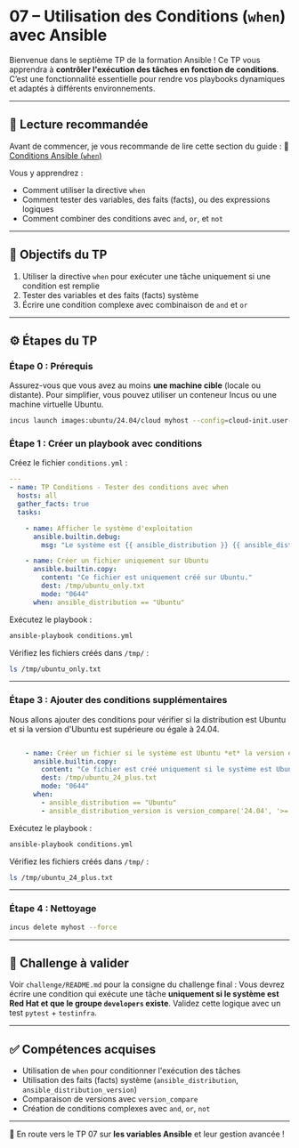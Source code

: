 # 07 – Utilisation des Conditions (`when`) avec Ansible

Bienvenue dans le septième TP de la formation Ansible ! Ce TP vous apprendra à
**contrôler l'exécution des tâches en fonction de conditions**. C’est une
fonctionnalité essentielle pour rendre vos playbooks dynamiques et adaptés à
différents environnements.

---

## 🧠 Lecture recommandée

Avant de commencer, je vous recommande de lire cette section du guide : 🔗
[Conditions Ansible
(`when`)](https://blog.stephane-robert.info/docs/infra-as-code/gestion-de-configuration/ansible/conditions/)

Vous y apprendrez :

* Comment utiliser la directive `when`
* Comment tester des variables, des faits (facts), ou des expressions logiques
* Comment combiner des conditions avec `and`, `or`, et `not`

---

## 🎯 Objectifs du TP

1. Utiliser la directive `when` pour exécuter une tâche uniquement si une
   condition est remplie
2. Tester des variables et des faits (facts) système
3. Écrire une condition complexe avec combinaison de `and` et `or`

---

## ⚙️ Étapes du TP

### Étape 0 : Prérequis

Assurez-vous que vous avez au moins **une machine cible** (locale ou distante).
Pour simplifier, vous pouvez utiliser un conteneur Incus ou une machine
virtuelle Ubuntu.

```bash
incus launch images:ubuntu/24.04/cloud myhost --config=cloud-init.user-data="$(cat ../cloud-config.yaml)"
```

### Étape 1 : Créer un playbook avec conditions

Créez le fichier `conditions.yml` :

```yaml
---
- name: TP Conditions - Tester des conditions avec when
  hosts: all
  gather_facts: true
  tasks:

    - name: Afficher le système d'exploitation
      ansible.builtin.debug:
        msg: "Le système est {{ ansible_distribution }} {{ ansible_distribution_version }}"

    - name: Créer un fichier uniquement sur Ubuntu
      ansible.builtin.copy:
        content: "Ce fichier est uniquement créé sur Ubuntu."
        dest: /tmp/ubuntu_only.txt
        mode: "0644"
      when: ansible_distribution == "Ubuntu"
```

Exécutez le playbook :

```bash
ansible-playbook conditions.yml
```

Vérifiez les fichiers créés dans `/tmp/` :

```bash
ls /tmp/ubuntu_only.txt
```

---

### Étape 3 : Ajouter des conditions supplémentaires

Nous allons ajouter des conditions pour vérifier si la distribution est Ubuntu
et si la version d'Ubuntu est supérieure ou égale à 24.04.

```yaml

    - name: Créer un fichier si le système est Ubuntu *et* la version est >= 24.04
      ansible.builtin.copy:
        content: "Ce fichier est créé uniquement si le système est Ubuntu et la version >= 24.04."
        dest: /tmp/ubuntu_24_plus.txt
        mode: "0644"
      when:
        - ansible_distribution == "Ubuntu"
        - ansible_distribution_version is version_compare('24.04', '>=', strict=True)
```

Exécutez le playbook :

```bash
ansible-playbook conditions.yml
```

Vérifiez les fichiers créés dans `/tmp/` :

```bash
ls /tmp/ubuntu_24_plus.txt
```

---

### Étape 4 : Nettoyage

```bash
incus delete myhost --force
```

---

## 🧪 Challenge à valider

Voir `challenge/README.md` pour la consigne du challenge final : Vous devrez
écrire une condition qui exécute une tâche **uniquement si le système est Red
Hat et que le groupe `developers` existe**. Validez cette logique avec un test
`pytest` + `testinfra`.

---

## ✅ Compétences acquises

* Utilisation de `when` pour conditionner l'exécution des tâches
* Utilisation des faits (facts) système (`ansible_distribution`,
  `ansible_distribution_version`)
* Comparaison de versions avec `version_compare`
* Création de conditions complexes avec `and`, `or`, `not`

---

🚀 En route vers le TP 07 sur **les variables Ansible** et leur gestion avancée
!
